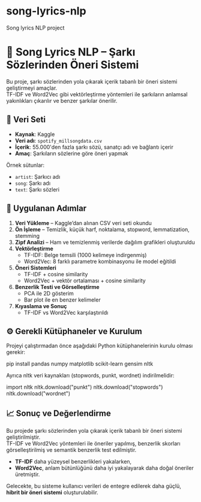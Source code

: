 # song-lyrics-nlp
Song lyrics NLP project

# 🎵 Song Lyrics NLP – Şarkı Sözlerinden Öneri Sistemi

Bu proje, şarkı sözlerinden yola çıkarak içerik tabanlı bir öneri sistemi geliştirmeyi amaçlar.  
TF-IDF ve Word2Vec gibi vektörleştirme yöntemleri ile şarkıların anlamsal yakınlıkları çıkarılır ve benzer şarkılar önerilir.


## 📂 Veri Seti

- **Kaynak**: Kaggle  
- **Veri adı**: `spotify_millsongdata.csv`  
- **İçerik**: 55.000'den fazla şarkı sözü, sanatçı adı ve bağlantı içerir  
- **Amaç**: Şarkıların sözlerine göre öneri yapmak

Örnek sütunlar:  
- `artist`: Şarkıcı adı  
- `song`: Şarkı adı  
- `text`: Şarkı sözleri


## 🔧 Uygulanan Adımlar

1. **Veri Yükleme** – Kaggle’dan alınan CSV veri seti okundu  
2. **Ön İşleme** – Temizlik, küçük harf, noktalama, stopword, lemmatization, stemming  
3. **Zipf Analizi** – Ham ve temizlenmiş verilerde dağılım grafikleri oluşturuldu  
4. **Vektörleştirme**  
   - TF-IDF: Belge temsili (1000 kelimeye indirgenmiş)  
   - Word2Vec: 8 farklı parametre kombinasyonu ile model eğitildi  
5. **Öneri Sistemleri**  
   - TF-IDF + cosine similarity  
   - Word2Vec + vektör ortalaması + cosine similarity  
6. **Benzerlik Testi ve Görselleştirme**  
   - PCA ile 2D gösterim  
   - Bar plot ile en benzer kelimeler  
7. **Kıyaslama ve Sonuç**  
   - TF-IDF vs Word2Vec karşılaştırıldı  



## ⚙️ Gerekli Kütüphaneler ve Kurulum

Projeyi çalıştırmadan önce aşağıdaki Python kütüphanelerinin kurulu olması gerekir:

pip install pandas numpy matplotlib scikit-learn gensim nltk 

Ayrıca nltk veri kaynakları (stopwords, punkt, wordnet) indirilmelidir:

import nltk
nltk.download("punkt")
nltk.download("stopwords")
nltk.download("wordnet")


## 📈 Sonuç ve Değerlendirme

Bu projede şarkı sözlerinden yola çıkarak içerik tabanlı bir öneri sistemi geliştirilmiştir.  
TF-IDF ve Word2Vec yöntemleri ile öneriler yapılmış, benzerlik skorları görselleştirilmiş ve semantik benzerlik test edilmiştir.

- **TF-IDF** daha yüzeysel benzerlikleri yakalarken,
- **Word2Vec**, anlam bütünlüğünü daha iyi yakalayarak daha doğal öneriler üretmiştir.

Gelecekte, bu sisteme kullanıcı verileri de entegre edilerek daha güçlü, **hibrit bir öneri sistemi** oluşturulabilir.


